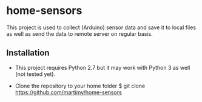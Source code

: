 # home-sensors

This project is used to collect (Arduino) sensor data and save it to local files as well as send the data to remote server on regular basis.


## Installation

* This project requires Python 2.7 but it may work with Python 3 as well (not tested yet).

* Clone the repository to your home folder
$ git clone https://github.com/martimy/home-sensors

### 